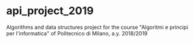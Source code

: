 # api_project_2019
Algorithms and data structures project for the course "Algoritmi e principi per l'informatica" of Politecnico di Milano, a.y. 2018/2019
